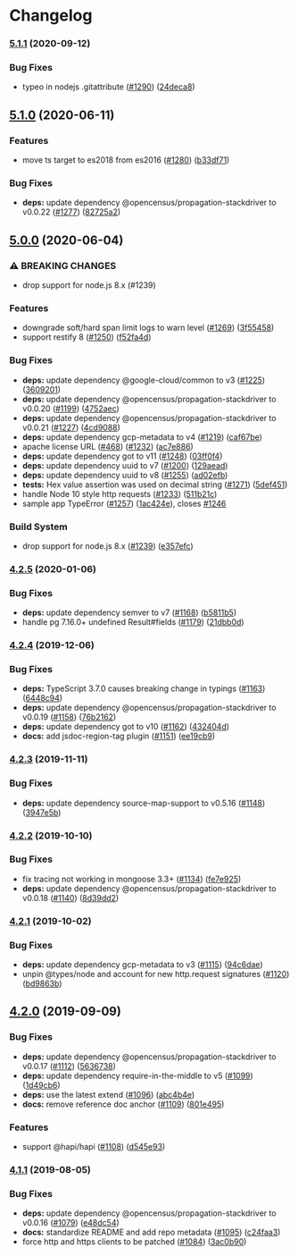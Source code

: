 # Changelog

### [5.1.1](https://www.github.com/googleapis/cloud-trace-nodejs/compare/v5.1.0...v5.1.1) (2020-09-12)


### Bug Fixes

* typeo in nodejs .gitattribute ([#1290](https://www.github.com/googleapis/cloud-trace-nodejs/issues/1290)) ([24deca8](https://www.github.com/googleapis/cloud-trace-nodejs/commit/24deca8e39df2507db3e2283ff540aceb54a6c89))

## [5.1.0](https://www.github.com/googleapis/cloud-trace-nodejs/compare/v5.0.0...v5.1.0) (2020-06-11)


### Features

* move ts target to es2018 from es2016 ([#1280](https://www.github.com/googleapis/cloud-trace-nodejs/issues/1280)) ([b33df71](https://www.github.com/googleapis/cloud-trace-nodejs/commit/b33df71fe686ca9c859010e7c5a5589dd67e9631))


### Bug Fixes

* **deps:** update dependency @opencensus/propagation-stackdriver to v0.0.22 ([#1277](https://www.github.com/googleapis/cloud-trace-nodejs/issues/1277)) ([82725a2](https://www.github.com/googleapis/cloud-trace-nodejs/commit/82725a2ec161dda5d571e0fb615980f7bde63adf))

## [5.0.0](https://www.github.com/googleapis/cloud-trace-nodejs/compare/v4.2.5...v5.0.0) (2020-06-04)


### ⚠ BREAKING CHANGES

* drop support for node.js 8.x (#1239)

### Features

* downgrade soft/hard span limit logs to warn level ([#1269](https://www.github.com/googleapis/cloud-trace-nodejs/issues/1269)) ([3f55458](https://www.github.com/googleapis/cloud-trace-nodejs/commit/3f5545845a8b1cb7f7e720d37ca2a95cf3410895))
* support restify 8 ([#1250](https://www.github.com/googleapis/cloud-trace-nodejs/issues/1250)) ([f52fa4d](https://www.github.com/googleapis/cloud-trace-nodejs/commit/f52fa4daac833cd9e1242789cb6837641b798cb9))


### Bug Fixes

* **deps:** update dependency @google-cloud/common to v3 ([#1225](https://www.github.com/googleapis/cloud-trace-nodejs/issues/1225)) ([3609201](https://www.github.com/googleapis/cloud-trace-nodejs/commit/3609201994e3dd1d718cbcd236a9588c839ef2cb))
* **deps:** update dependency @opencensus/propagation-stackdriver to v0.0.20 ([#1199](https://www.github.com/googleapis/cloud-trace-nodejs/issues/1199)) ([4752aec](https://www.github.com/googleapis/cloud-trace-nodejs/commit/4752aec57bd988286176d5898f45d206b9885a41))
* **deps:** update dependency @opencensus/propagation-stackdriver to v0.0.21 ([#1227](https://www.github.com/googleapis/cloud-trace-nodejs/issues/1227)) ([4cd9088](https://www.github.com/googleapis/cloud-trace-nodejs/commit/4cd9088a48bfc94f514331a99cb14e90c01b3b4d))
* **deps:** update dependency gcp-metadata to v4 ([#1219](https://www.github.com/googleapis/cloud-trace-nodejs/issues/1219)) ([caf67be](https://www.github.com/googleapis/cloud-trace-nodejs/commit/caf67be26a5b02ebf6d7d3884cef75a2101a2052))
* apache license URL ([#468](https://www.github.com/googleapis/cloud-trace-nodejs/issues/468)) ([#1232](https://www.github.com/googleapis/cloud-trace-nodejs/issues/1232)) ([ac7e886](https://www.github.com/googleapis/cloud-trace-nodejs/commit/ac7e886c178ca9c34502e9baa9eb190d23104347))
* **deps:** update dependency got to v11 ([#1248](https://www.github.com/googleapis/cloud-trace-nodejs/issues/1248)) ([03ff0f4](https://www.github.com/googleapis/cloud-trace-nodejs/commit/03ff0f45f4b74d803645f7d20338bff2116f17c3))
* **deps:** update dependency uuid to v7 ([#1200](https://www.github.com/googleapis/cloud-trace-nodejs/issues/1200)) ([129aead](https://www.github.com/googleapis/cloud-trace-nodejs/commit/129aead7cbbd301ae446a05a77d9a34266897742))
* **deps:** update dependency uuid to v8 ([#1255](https://www.github.com/googleapis/cloud-trace-nodejs/issues/1255)) ([ad02efb](https://www.github.com/googleapis/cloud-trace-nodejs/commit/ad02efb24fc439e8d2f0b76fa1398b9e9699bf04))
* **tests:** Hex value assertion was used on decimal string ([#1271](https://www.github.com/googleapis/cloud-trace-nodejs/issues/1271)) ([5def451](https://www.github.com/googleapis/cloud-trace-nodejs/commit/5def4511b81ef80ed8f9e0e40fd872c08cc8bb51))
* handle Node 10 style http requests ([#1233](https://www.github.com/googleapis/cloud-trace-nodejs/issues/1233)) ([511b21c](https://www.github.com/googleapis/cloud-trace-nodejs/commit/511b21c8563d56aff7cfdb9d14a53032d6e8fb8f))
* sample app TypeError ([#1257](https://www.github.com/googleapis/cloud-trace-nodejs/issues/1257)) ([1ac424e](https://www.github.com/googleapis/cloud-trace-nodejs/commit/1ac424efbc66a2057ed6290e1d98c2fe1731c76e)), closes [#1246](https://www.github.com/googleapis/cloud-trace-nodejs/issues/1246)


### Build System

* drop support for node.js 8.x ([#1239](https://www.github.com/googleapis/cloud-trace-nodejs/issues/1239)) ([e357efc](https://www.github.com/googleapis/cloud-trace-nodejs/commit/e357efcb87e4b69332a7e7c354d8ee84c3298d10))

### [4.2.5](https://www.github.com/googleapis/cloud-trace-nodejs/compare/v4.2.4...v4.2.5) (2020-01-06)


### Bug Fixes

* **deps:** update dependency semver to v7 ([#1168](https://www.github.com/googleapis/cloud-trace-nodejs/issues/1168)) ([b5811b5](https://www.github.com/googleapis/cloud-trace-nodejs/commit/b5811b567652def1fbf397a8fc776d96a4876a19))
* handle pg 7.16.0+ undefined Result#fields ([#1179](https://www.github.com/googleapis/cloud-trace-nodejs/issues/1179)) ([21dbb0d](https://www.github.com/googleapis/cloud-trace-nodejs/commit/21dbb0d12566c94eabb4aee6e8a3b874f255d74a))

### [4.2.4](https://www.github.com/googleapis/cloud-trace-nodejs/compare/v4.2.3...v4.2.4) (2019-12-06)


### Bug Fixes

* **deps:** TypeScript 3.7.0 causes breaking change in typings ([#1163](https://www.github.com/googleapis/cloud-trace-nodejs/issues/1163)) ([6448c94](https://www.github.com/googleapis/cloud-trace-nodejs/commit/6448c941389a054c8615c442c66e072976719f35))
* **deps:** update dependency @opencensus/propagation-stackdriver to v0.0.19 ([#1158](https://www.github.com/googleapis/cloud-trace-nodejs/issues/1158)) ([76b2162](https://www.github.com/googleapis/cloud-trace-nodejs/commit/76b21628e0d8e22e669112de632bf60d32cee4b4))
* **deps:** update dependency got to v10 ([#1162](https://www.github.com/googleapis/cloud-trace-nodejs/issues/1162)) ([432404d](https://www.github.com/googleapis/cloud-trace-nodejs/commit/432404df86b9b4dbf570a8d6b870725978445654))
* **docs:** add jsdoc-region-tag plugin ([#1151](https://www.github.com/googleapis/cloud-trace-nodejs/issues/1151)) ([ee19cb9](https://www.github.com/googleapis/cloud-trace-nodejs/commit/ee19cb9d973e50ef770a23c49e13e80d947dfa6e))

### [4.2.3](https://www.github.com/googleapis/cloud-trace-nodejs/compare/v4.2.2...v4.2.3) (2019-11-11)


### Bug Fixes

* **deps:** update dependency source-map-support to v0.5.16 ([#1148](https://www.github.com/googleapis/cloud-trace-nodejs/issues/1148)) ([3947e5b](https://www.github.com/googleapis/cloud-trace-nodejs/commit/3947e5b))

### [4.2.2](https://www.github.com/googleapis/cloud-trace-nodejs/compare/v4.2.1...v4.2.2) (2019-10-10)


### Bug Fixes

* fix tracing not working in mongoose 3.3+ ([#1134](https://www.github.com/googleapis/cloud-trace-nodejs/issues/1134)) ([fe7e925](https://www.github.com/googleapis/cloud-trace-nodejs/commit/fe7e925))
* **deps:** update dependency @opencensus/propagation-stackdriver to v0.0.18 ([#1140](https://www.github.com/googleapis/cloud-trace-nodejs/issues/1140)) ([8d39dd2](https://www.github.com/googleapis/cloud-trace-nodejs/commit/8d39dd2))

### [4.2.1](https://www.github.com/googleapis/cloud-trace-nodejs/compare/v4.2.0...v4.2.1) (2019-10-02)


### Bug Fixes

* **deps:** update dependency gcp-metadata to v3 ([#1115](https://www.github.com/googleapis/cloud-trace-nodejs/issues/1115)) ([94c6dae](https://www.github.com/googleapis/cloud-trace-nodejs/commit/94c6dae))
* unpin @types/node and account for new http.request signatures ([#1120](https://www.github.com/googleapis/cloud-trace-nodejs/issues/1120)) ([bd9863b](https://www.github.com/googleapis/cloud-trace-nodejs/commit/bd9863b))

## [4.2.0](https://www.github.com/googleapis/cloud-trace-nodejs/compare/v4.1.1...v4.2.0) (2019-09-09)


### Bug Fixes

* **deps:** update dependency @opencensus/propagation-stackdriver to v0.0.17 ([#1112](https://www.github.com/googleapis/cloud-trace-nodejs/issues/1112)) ([5636738](https://www.github.com/googleapis/cloud-trace-nodejs/commit/5636738))
* **deps:** update dependency require-in-the-middle to v5 ([#1099](https://www.github.com/googleapis/cloud-trace-nodejs/issues/1099)) ([1d49cb6](https://www.github.com/googleapis/cloud-trace-nodejs/commit/1d49cb6))
* **deps:** use the latest extend ([#1096](https://www.github.com/googleapis/cloud-trace-nodejs/issues/1096)) ([abc4b4e](https://www.github.com/googleapis/cloud-trace-nodejs/commit/abc4b4e))
* **docs:** remove reference doc anchor ([#1109](https://www.github.com/googleapis/cloud-trace-nodejs/issues/1109)) ([801e495](https://www.github.com/googleapis/cloud-trace-nodejs/commit/801e495))


### Features

* support @hapi/hapi ([#1108](https://www.github.com/googleapis/cloud-trace-nodejs/issues/1108)) ([d545e93](https://www.github.com/googleapis/cloud-trace-nodejs/commit/d545e93))

### [4.1.1](https://www.github.com/googleapis/cloud-trace-nodejs/compare/v4.1.0...v4.1.1) (2019-08-05)


### Bug Fixes

* **deps:** update dependency @opencensus/propagation-stackdriver to v0.0.16 ([#1079](https://www.github.com/googleapis/cloud-trace-nodejs/issues/1079)) ([e48dc54](https://www.github.com/googleapis/cloud-trace-nodejs/commit/e48dc54))
* **docs:** standardize README and add repo metadata ([#1095](https://www.github.com/googleapis/cloud-trace-nodejs/issues/1095)) ([c24faa3](https://www.github.com/googleapis/cloud-trace-nodejs/commit/c24faa3))
* force http and https clients to be patched ([#1084](https://www.github.com/googleapis/cloud-trace-nodejs/issues/1084)) ([3ac0b90](https://www.github.com/googleapis/cloud-trace-nodejs/commit/3ac0b90))
